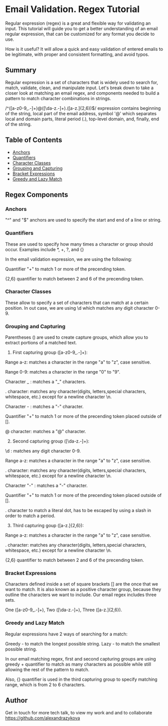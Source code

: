 # Email Validation. Regex Tutorial

Regular expression (regex) is a great and flexible way for validating an input. This tutorial will guide you to get a better understanding of an email regular expression, that can be customized for any format you decide to use. 

How is it useful? It will allow a quick and easy validation of entered emalis to be legitimate, with proper and consistent formatting, and avoid typos.

## Summary 

Regular expression is a set of characters that is widely used to search for, match, validate, clean, and manipulate input. Let's break down to take a closer look at matching an email regex, and components needed to build a pattern to match character combinations in strings.

/^([a-z0-9_\.-]+)@([\da-z\.-]+)\.([a-z\.]{2,6})$/ expression contains beginning of the string, local part of the email address, symbol '@' which separates local and domain parts, literal period (.), top-level domain, and, finally, end of the string.


## Table of Contents

- [Anchors](#anchors)
- [Quantifiers](#quantifiers)
- [Character Classes](#character-classes)
- [Grouping and Capturing](#grouping-and-capturing)
- [Bracket Expressions](#bracket-expressions)
- [Greedy and Lazy Match](#greedy-and-lazy-match)

## Regex Components

### Anchors

"^" and "$" anchors are used to specify the start and end of a line or string.

### Quantifiers

These are used to specify how many times a character or group should occur. Examples include *, +, ?, and {}

In the email validation expression, we are using the following:

Quantifier "+" to match 1 or more of the precending token.

{2,6} quantifier to match between 2 and 6 of the precending token.

### Character Classes

These allow to specify a set of characters that can match at a certain position. In out case, we are using \d which matches any digit character 0-9.

### Grouping and Capturing

Parentheses () are used to create capture groups, which allow you to extract portions of a matched text.

1) First capturing group ([a-z0-9_\.-]+):

Range a-z: matches a character in the range "a" to "z", case sensitive.

Range 0-9: matches a character in the range "0" to "9".

Character _ : matches a "_" characters.

\. character: matches any character(digits, letters,special characters, whitespace, etc.) except for a newline character \n.

Character - : matches a "-" character.
  
Quantifier "+" to match 1 or more of the precending token placed outside of [].

@ character: matches a "@" character.

2) Second capturing group ([\da-z\.-]+):

\d : matches any digit character 0-9.

Range a-z: matches a character in the range "a" to "z", case sensitive.

\. character: matches any character(digits, letters,special characters, whitespace, etc.) except for a newline character \n.

Character "-" : matches a "-" character.
  
Quantifier "+" to match 1 or more of the precending token placed outside of [].

\. character to match a literal dot, has to be escaped by using a slash in order to match a period.

3) Third capturing goup ([a-z\.]{2,6}):

Range a-z: matches a character in the range "a" to "z", case sensitive.

\. character: matches any character(digits, letters,special characters, whitespace, etc.) except for a newline character \n.

{2,6} quantifier to match between 2 and 6 of the precending token.

### Bracket Expressions

Characters defined inside a set of square brackets [] are the once that we want to match. It is also known as a positive character group, because they outline the characters we want to include. Our email regex includes three sets.

One ([a-z0-9_\.-]+),
Two ([\da-z\.-]+),
Three ([a-z\.]{2,6}).

### Greedy and Lazy Match

Regular expressions have 2 ways of searching for a match:

Greedy - to match the longest possible string.
Lazy - to match the smallest possible string.

In our email matching regex, first and second capturing groups are using greedy + quantifier to match as many characters as possible while still allowing the rest of the pattern to match.

Also, {} quantifier is used in the third capturing group to specify matching range, which is from 2 to 6 characters.

## Author

Get in touch for more tech talk, to view my work and and to collaborate https://github.com/alexandrazykova
